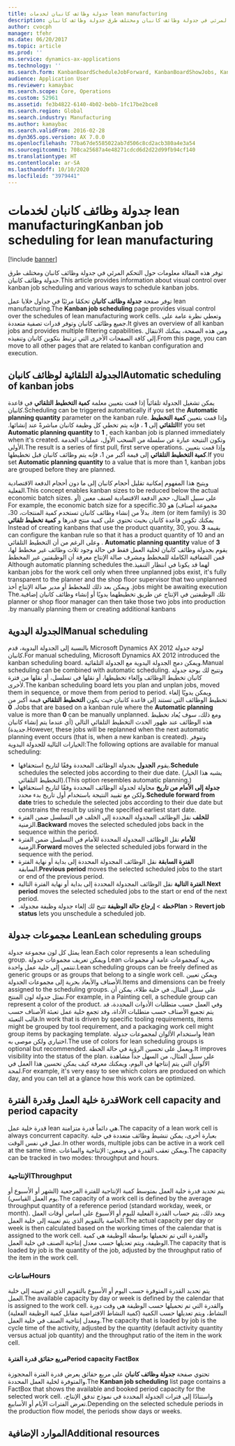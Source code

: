 ```yaml
---
title: جدولة وظائف كانبان لخدمات lean manufacturing‬
description: توفر هذه المقالة معلومات حول التحكم المرئي في جدولة وظائف كانبان ومختلف طرق جدولة وظائف كانبان.
author: cvocph
manager: tfehr
ms.date: 06/20/2017
ms.topic: article
ms.prod: ''
ms.service: dynamics-ax-applications
ms.technology: ''
ms.search.form: KanbanBoardScheduleJobForward, KanbanBoardShowJobs, KanbanJobSchedulingListPage
audience: Application User
ms.reviewer: kamaybac
ms.search.scope: Core, Operations
ms.custom: 52961
ms.assetid: fe3b4822-6140-4b02-bebb-1fc17be2bce8
ms.search.region: Global
ms.search.industry: Manufacturing
ms.author: kamaybac
ms.search.validFrom: 2016-02-28
ms.dyn365.ops.version: AX 7.0.0
ms.openlocfilehash: 77ba67de5585022ab7d506c8cd2acb380a4e3a54
ms.sourcegitcommit: 708ca25687a4e48271cdcd6d2d22d99fb94cf140
ms.translationtype: HT
ms.contentlocale: ar-SA
ms.lasthandoff: 10/10/2020
ms.locfileid: "3979441"
---
```

# <a name="kanban-job-scheduling-for-lean-manufacturing"></a><span data-ttu-id="a07b1-103">جدولة وظائف كانبان لخدمات lean manufacturing‬</span><span class="sxs-lookup"><span data-stu-id="a07b1-103">Kanban job scheduling for lean manufacturing</span></span>

[!include [banner](../includes/banner.md)]

<span data-ttu-id="a07b1-104">توفر هذه المقالة معلومات حول التحكم المرئي في جدولة وظائف كانبان ومختلف طرق جدولة وظائف كانبان.</span><span class="sxs-lookup"><span data-stu-id="a07b1-104">This article provides information about visual control over kanban job scheduling and various ways to schedule kanban jobs.</span></span>  

<span data-ttu-id="a07b1-105">توفر صفحة **جدولة وظائف كانبان** تحكمًا مرئيًا في جداول خلايا عمل lean manufacturing.</span><span class="sxs-lookup"><span data-stu-id="a07b1-105">The **Kanban job scheduling** page provides visual control over the schedules of lean manufacturing work cells.</span></span> <span data-ttu-id="a07b1-106">وتعطي نظرة عامة على جميع وظائف كانبان وتوفر قدرات تصفية متعددة.</span><span class="sxs-lookup"><span data-stu-id="a07b1-106">It gives an overview of all kanban jobs and provides multiple filtering capabilities.</span></span> <span data-ttu-id="a07b1-107">ومن هذه الصفحة، يمكنك الانتقال إلى كافة الصفحات الأخرى التي ترتبط بتكوين كانبان وتنفيذه.</span><span class="sxs-lookup"><span data-stu-id="a07b1-107">From this page, you can move to all other pages that are related to kanban configuration and execution.</span></span>

## <a name="automatic-scheduling-of-kanban-jobs"></a><span data-ttu-id="a07b1-108">الجدولة التلقائية لوظائف كانبان</span><span class="sxs-lookup"><span data-stu-id="a07b1-108">Automatic scheduling of kanban jobs</span></span>
<span data-ttu-id="a07b1-109">يمكن تشغيل الجدولة تلقائياً إذا قمت بتعيين معلمة **كمية التخطيط التلقائي** في قاعدة كانبان.</span><span class="sxs-lookup"><span data-stu-id="a07b1-109">Scheduling can be triggered automatically if you set the **Automatic planning quantity** parameter on the kanban rule.</span></span> <span data-ttu-id="a07b1-110">وإذا قمت بتعيين **كمية التخطيط التلقائي** إلى **1** ‬‏‫، فإنه يتم تخطي كل وظيفة كانبان مباشرةً عند إنشائها.‬</span><span class="sxs-lookup"><span data-stu-id="a07b1-110">If you set **Automatic planning quantity** to **1** , each kanban job is planned immediately when it's created.</span></span> <span data-ttu-id="a07b1-111">وتكون النتيجة عبارة عن سلسلة من السحب الأول، عمليات الخدمة الأولى.</span><span class="sxs-lookup"><span data-stu-id="a07b1-111">The result is a series of first pull, first serve operations.</span></span> <span data-ttu-id="a07b1-112">وإذا قمت بتعيين **كمية التخطيط التلقائي** إلى قيمة أكبر من 1، فإنه يتم وظائف كانبان قبل تخطيطها.</span><span class="sxs-lookup"><span data-stu-id="a07b1-112">If you set **Automatic planning quantity** to a value that is more than 1, kanban jobs are grouped before they are planned.</span></span> 

<span data-ttu-id="a07b1-113">ويتيح هذا المفهوم إمكانية تقليل أحجام كانبان إلى ما دون أحجام الدفعة الاقتصادية الفعلية.</span><span class="sxs-lookup"><span data-stu-id="a07b1-113">This concept enables kanban sizes to be reduced below the actual economic batch sizes.</span></span> <span data-ttu-id="a07b1-114">‏‫على سبيل المثال، حجم الدفعة الاقتصادية لصنف معين (أو مجموعة أصناف) هو 30.</span><span class="sxs-lookup"><span data-stu-id="a07b1-114">For example, the economic batch size for a specific item (or item family) is 30.</span></span> <span data-ttu-id="a07b1-115">بدلاً من إنشاء وظائف كانبان تستخدم كمية المنتجات، 30، يمكنك تكوين قاعدة كانبان بحيث تحتوي على كمية منتج قدرها و **كمية تخطيط تلقائي** بقيمة **3** .</span><span class="sxs-lookup"><span data-stu-id="a07b1-115">Instead of creating kanbans that use the product quantity, 30, you can configure the kanban rule so that it has a product quantity of 10 and an **Automatic planning quantity** value of **3** .</span></span> <span data-ttu-id="a07b1-116">وعلى الرغم من أن التخطيط التلقائي يقوم بجدولة وظائف كانبان لخلية العمل فقط في حالة وجود ثلاث وظائف غير مخطط لها، قمن الشفافية الكاملة للمخطط ومشرف صالة الإنتاج معرفة أن الوظيفتين غير المخطط لهما قد يكونا في انتظار التنفيذ.</span><span class="sxs-lookup"><span data-stu-id="a07b1-116">Although automatic planning schedules the kanban jobs for the work cell only when three unplanned jobs exist, it's fully transparent to the planner and the shop floor supervisor that two unplanned jobs might be awaiting execution.</span></span> <span data-ttu-id="a07b1-117">ويمكن بعد ذلك للمخطط أو مدير صالة الإنتاج أخذ تلك الوظيفتين في الإنتاج عن طريق تخطيطهما يدويًا أو إنشاء وظائف كانبان إضافية.</span><span class="sxs-lookup"><span data-stu-id="a07b1-117">The planner or shop floor manager can then take those two jobs into production by manually planning them or creating additional kanbans.</span></span>

## <a name="manual-scheduling"></a><span data-ttu-id="a07b1-118">الجدولة اليدوية</span><span class="sxs-lookup"><span data-stu-id="a07b1-118">Manual scheduling</span></span>
<span data-ttu-id="a07b1-119">بالنسبة إلى الجدولة اليدوية، قدم Microsoft Dynamics AX 2012 لوحة جدولة كانبان.</span><span class="sxs-lookup"><span data-stu-id="a07b1-119">For manual scheduling, Microsoft Dynamics AX 2012 introduced the kanban scheduling board.</span></span> <span data-ttu-id="a07b1-120">ويمكن دمج الجدولة اليدوية مع الجدولة التلقائية.</span><span class="sxs-lookup"><span data-stu-id="a07b1-120">Manual scheduling can be combined with automatic scheduling.</span></span> <span data-ttu-id="a07b1-121">وتتيح لك بوحة جدولة كانبان تخطيط الوظائف وإلغاء تخطيطها، أو نقلها في تسلسل، أو نقلها من فترة لأخرى.</span><span class="sxs-lookup"><span data-stu-id="a07b1-121">The kanban scheduling board lets you plan and unplan jobs, moved them in sequence, or move them from period to period.</span></span> <span data-ttu-id="a07b1-122">ويمكن يدويًا إلغاء تخطيط الوظائف التي تستند إلى قاعدة كانبان حيث يكون **التخطيط التلقائي** قيمة أكبر من **0** .</span><span class="sxs-lookup"><span data-stu-id="a07b1-122">Jobs that are based on a kanban rule where the **Automatic planning** value is more than **0** can be manually unplanned.</span></span> <span data-ttu-id="a07b1-123">ومع ذلك، سوف يُعاد تخطيط هذه الوظائف عند ظهور الحدث التخطيط التلقائي التالي (أي عندما يتم إنشاء كانبان جديدة).</span><span class="sxs-lookup"><span data-stu-id="a07b1-123">However, these jobs will be replanned when the next automatic planning event occurs (that is, when a new kanban is created).</span></span> <span data-ttu-id="a07b1-124">وتتوفر الخيارات التالية للجدولة اليدوية:</span><span class="sxs-lookup"><span data-stu-id="a07b1-124">The following options are available for manual scheduling:</span></span>

-   <span data-ttu-id="a07b1-125">يقوم **الجدول** بجدولة الوظائف المحددة وفقًا لتاريخ استحقاقها.</span><span class="sxs-lookup"><span data-stu-id="a07b1-125">**Schedule** schedules the selected jobs according to their due date.</span></span> <span data-ttu-id="a07b1-126">(يشبه هذا الخيار التخطيط التلقائي).</span><span class="sxs-lookup"><span data-stu-id="a07b1-126">(This option resembles automatic planning.)</span></span>
-   <span data-ttu-id="a07b1-127">**جدولة إلى الأمام من تاريخ** محاولة لجدولة الوظائف المحددة وفقًا لتاريخ استحقاقها ولكن مع تقييد النتيجة باستخدام أول تاريخ بدء محدد.</span><span class="sxs-lookup"><span data-stu-id="a07b1-127">**Schedule forward from date** tries to schedule the selected jobs according to their due date but constrains the result by using the specified earliest start date.</span></span>
-   <span data-ttu-id="a07b1-128">**للخلف** نقل الوظائف المجدولة المحددة إلى الخلف في التسلسل ضمن الفترة الزمنية.</span><span class="sxs-lookup"><span data-stu-id="a07b1-128">**Backward** moves the selected scheduled jobs back in the sequence within the period.</span></span>
-   <span data-ttu-id="a07b1-129">**للأمام** نقل الوظائف المجدولة المحددة للأمام في التسلسل ضمن الفترة الزمنية.</span><span class="sxs-lookup"><span data-stu-id="a07b1-129">**Forward** moves the selected scheduled jobs forward in the sequence with the period.</span></span>
-   <span data-ttu-id="a07b1-130">**الفترة السابقة** نقل الوظائف المجدولة المحددة إلى بداية أو نهاية الفترة السابقة.</span><span class="sxs-lookup"><span data-stu-id="a07b1-130">**Previous period** moves the selected scheduled jobs to the start or end of the previous period.</span></span>
-   <span data-ttu-id="a07b1-131">**الفترة التالية** نقل الوظائف المجدولة المحددة إلى بداية أو نهاية الفترة التالية.</span><span class="sxs-lookup"><span data-stu-id="a07b1-131">**Next period** moves the selected scheduled jobs to the start or end of the next period.</span></span>
-   <span data-ttu-id="a07b1-132">**خطة** &gt; **‬‏‫إرجاع حالة الوظيفة** تتيح لك إلغاء جدولة وظيفة مجدولة.‬</span><span class="sxs-lookup"><span data-stu-id="a07b1-132">**Plan** &gt; **Revert job status** lets you unschedule a scheduled job.</span></span>

## <a name="lean-scheduling-groups"></a><span data-ttu-id="a07b1-133">مجموعات جدولة Lean</span><span class="sxs-lookup"><span data-stu-id="a07b1-133">Lean scheduling groups</span></span>
<span data-ttu-id="a07b1-134">يمثل كل لون مجموعة جدولة lean.</span><span class="sxs-lookup"><span data-stu-id="a07b1-134">Each color represents a lean scheduling group.</span></span> <span data-ttu-id="a07b1-135">ويمكن تعريف مجموعات جدولة Lean بحرية كمجموعات عامة أو مجموعات تنتمي إلى خلية عمل واحدة.</span><span class="sxs-lookup"><span data-stu-id="a07b1-135">Lean scheduling groups can be freely defined as generic groups or as groups that belong to a single work cell.</span></span> <span data-ttu-id="a07b1-136">ويمكن تعيين الأصناف والأبعاد بحرية إلى مجموعات الجدولة.</span><span class="sxs-lookup"><span data-stu-id="a07b1-136">Items and dimensions can be freely assigned to the scheduling groups.</span></span> <span data-ttu-id="a07b1-137">على سبيل المثال، في خلية طلاء، يمكن أن تمثل جدولة لون المنتج.</span><span class="sxs-lookup"><span data-stu-id="a07b1-137">For example, in a Painting cell, a schedule group can represent a color of the product.</span></span> <span data-ttu-id="a07b1-138">وفي العمل حسب متطلبات الأدوات المحددة، قد يتم تجميع الأصناف حسب متطلبات الأداة، وقد تجمع خلية عمل تعبئة الأصناف حسب قالب التعبئة.</span><span class="sxs-lookup"><span data-stu-id="a07b1-138">In work that is driven by specific tooling requirements, items might be grouped by tool requirement, and a packaging work cell might group items by packaging template.</span></span> <span data-ttu-id="a07b1-139">واستخدام الألوان لمجموعات جدولة lean اختياري ولكن موصى به.</span><span class="sxs-lookup"><span data-stu-id="a07b1-139">The use of colors for lean scheduling groups is optional but recommended.</span></span> <span data-ttu-id="a07b1-140">ويعمل على تحسين الرؤية في حالة الخطة.</span><span class="sxs-lookup"><span data-stu-id="a07b1-140">It improves visibility into the status of the plan.</span></span> <span data-ttu-id="a07b1-141">على سبيل المثال، من السهل جداً مشاهدة الألوان التي يتم إنتاجها في اليوم، ويمكنك معرفة كيف يمكن تحسين هذا العمل في لمحة.‬</span><span class="sxs-lookup"><span data-stu-id="a07b1-141">For example, it's very easy to see which colors are produced on which day, and you can tell at a glance how this work can be optimized.</span></span>

## <a name="work-cell-capacity-and-period-capacity"></a><span data-ttu-id="a07b1-142">قدرة خلية العمل وقدرة الفترة</span><span class="sxs-lookup"><span data-stu-id="a07b1-142">Work cell capacity and period capacity</span></span>
<span data-ttu-id="a07b1-143">قدرة خلية عمل lean هي دائماً قدرة متزامنة.</span><span class="sxs-lookup"><span data-stu-id="a07b1-143">The capacity of a lean work cell is always concurrent capacity.</span></span> <span data-ttu-id="a07b1-144">بعبارة أخرى، يمكن تنشيط وظائف متعددة في خلية عمل في نفس الوقت.</span><span class="sxs-lookup"><span data-stu-id="a07b1-144">In other words, multiple jobs can be active in a work cell at the same time.</span></span> <span data-ttu-id="a07b1-145">ويمكن تعقب القدرة في وضعين: الإنتاجية والساعات.</span><span class="sxs-lookup"><span data-stu-id="a07b1-145">The capacity can be tracked in two modes: throughput and hours.</span></span>

### <a name="throughput"></a><span data-ttu-id="a07b1-146">الإنتاجية</span><span class="sxs-lookup"><span data-stu-id="a07b1-146">Throughput</span></span>

<span data-ttu-id="a07b1-147">يتم تحديد قدرة خلية العمل بمتوسط كمية الإنتاجية للفترة المرجعية (الشهر أو الأسبوع أو يوم العمل القياسي).</span><span class="sxs-lookup"><span data-stu-id="a07b1-147">The capacity of a work cell is defined by the average throughput quantity of a reference period (standard workday, week, or month).</span></span> <span data-ttu-id="a07b1-148">وبعد ذلك، يتم حساب القدرة الفعلية لليوم أو الأسبوع على أساس أوقات العمل الخاصة بالتقويم الذي يتم تعيينه إلى خلية العمل.</span><span class="sxs-lookup"><span data-stu-id="a07b1-148">The actual capacity per day or week is then calculated based on the working times of the calendar that is assigned to the work cell.</span></span> <span data-ttu-id="a07b1-149">والقدرة التي تم تحميلها بواسطة الوظيفة هي كمية الوظيفة، ويتم تعديلها حسب معدل إنتاجية الصنف في خلية العمل.</span><span class="sxs-lookup"><span data-stu-id="a07b1-149">The capacity that is loaded by job is the quantity of the job, adjusted by the throughput ratio of the item in the work cell.</span></span>

### <a name="hours"></a><span data-ttu-id="a07b1-150">ساعات</span><span class="sxs-lookup"><span data-stu-id="a07b1-150">Hours</span></span>

<span data-ttu-id="a07b1-151">يتم تحديد القدرة المتوفرة حسب اليوم أو الأسبوع بالتقويم الذي تم تعيينه إلى خلية العمل.</span><span class="sxs-lookup"><span data-stu-id="a07b1-151">The available capacity by day or week is defined by the calendar that is assigned to the work cell.</span></span> <span data-ttu-id="a07b1-152">والقدرة التي تم تحميلها حسب الوظيفة هي وقت دورة النشاط، ويتم تعديلها حسب الكمية (كمية النشاط الافتراضية مقابل كمية الوظيفة الفعلية) ومعدل إنتاجية الصنف في خلية العمل.</span><span class="sxs-lookup"><span data-stu-id="a07b1-152">The capacity that is loaded by job is the cycle time of the activity, adjusted by the quantity (default activity quantity versus actual job quantity) and the throughput ratio of the item in the work cell.</span></span>

#### <a name="period-capacity-factbox"></a><span data-ttu-id="a07b1-153">مربع حقائق قدرة الفترة</span><span class="sxs-lookup"><span data-stu-id="a07b1-153">Period capacity FactBox</span></span>

<span data-ttu-id="a07b1-154">تحتوي صفحة **جدولة وظائف كانبان** على مربع حقائق يعرض قدرة الفترة المحجوزة والمتوفرة لخلية العمل المحددة.</span><span class="sxs-lookup"><span data-stu-id="a07b1-154">The **Kanban job scheduling** list page contains a FactBox that shows the available and booked period capacity for the selected work cell.</span></span> <span data-ttu-id="a07b1-155">واستنادًا إلى فترات الجدولة المحددة في نموذج تدفق الإنتاج، تعرض الفترات الأيام أو الأسابيع.</span><span class="sxs-lookup"><span data-stu-id="a07b1-155">Depending on the selected schedule periods in the production flow model, the periods show days or weeks.</span></span>

<a name="additional-resources"></a><span data-ttu-id="a07b1-156">الموارد الإضافية</span><span class="sxs-lookup"><span data-stu-id="a07b1-156">Additional resources</span></span>
--------



